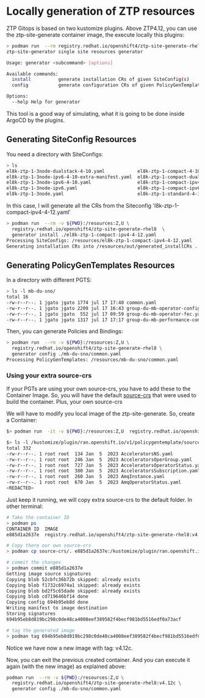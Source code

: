 # Locally generation of ZTP resources

ZTP Gitops is based on two kustomize plugins. Above ZTP4.12, you can use the ztp-site-generate container image, the execute locally this plugins:

```bash
> podman run  --rm registry.redhat.io/openshift4/ztp-site-generate-rhel8  generator --help
ztp-site-generator single site resources generator

Usage: generator <subcommand> [options]

Available commands:
  install          generate installation CRs of given SiteConfig(s)
  config           generate configuration CRs of given PolicyGenTemplate(s)

Options:
  --help Help for generator

```

This tool is a good way of simulating, what it is going to be done inside ArgoCD by the plugins. 

## Generating SiteConfig Resources

You need a directory with SiteConfigs:

```bash
> ls
el8k-ztp-1-3node-dualstack-4-10.yaml            el8k-ztp-1-compact-4-10.yaml            el8k-ztp-1-standard-4-8.yaml             el8k-ztp-1-standard-ipv6.yaml  sno3-e-4-10.yaml          sno4.yaml                  sno-b7-e-4-10-ipv4.yaml
el8k-ztp-1-3node-ipv6-4-10-extra-manifest.yaml  el8k-ztp-1-compact-dualstack-4-12.yaml  el8k-ztp-1-standard-dualstack-4-12.yaml  el8k-ztp-1-standard.yaml       sno3-ipv6-4-12.yaml       sno5-e-4-9-only-sctp.yaml  sno-b8-e-4-10-ipv4.yaml
el8k-ztp-1-3node-ipv6-4-10.yaml                 el8k-ztp-1-compact-ipv4-4-12.yaml       el8k-ztp-1-standard-ipv4-4-12.yaml       extra-manifests                sno4-dual-4-12.yaml       sno5-e-4-9.yaml
el8k-ztp-1-3node-ipv6.yaml                      el8k-ztp-1-compact-ipv6-4-12.yaml       el8k-ztp-1-standard-ipv6-4-12.yaml       kustomization.yaml             sno4-e-4-10-no-sctp.yaml  sno5-ipv4-4-12.yaml
el8k-ztp-1-3node.yaml                           el8k-ztp-1-standard-4-10.yaml           el8k-ztp-1-standard-ipv6-4-8.yaml        out                            sno4-e-4-10.yaml          sno5.yaml

```

In this case, I will generate all the CRs from the Siteconfig 'l8k-ztp-1-compact-ipv4-4-12.yaml'

```bash
> podman run  --rm -v ${PWD}:/resources:Z,U \
  registry.redhat.io/openshift4/ztp-site-generate-rhel8  \
  generator install ./el8k-ztp-1-compact-ipv4-4-12.yaml 
Processing SiteConfigs: /resources/el8k-ztp-1-compact-ipv4-4-12.yaml 
Generating installation CRs into /resources/out/generated_installCRs ...

```


## Generating PolicyGenTemplates Resources

In a directory with different PGTS:

```bash
> ls -l mb-du-sno/
total 16
-rw-r--r--. 1 jgato jgato 1774 jul 17 17:40 common.yaml
-rw-r--r--. 1 jgato jgato 2209 jul 17 16:43 group-du-mb-operator-config.yaml
-rw-r--r--. 1 jgato jgato  552 jul 17 09:59 group-du-mb-operator-fec.yaml
-rw-r--r--. 1 jgato jgato 1317 jul 17 17:17 group-du-mb-performance-config.yaml
```

Then, you can generate Policies and Bindings:
```bash
> podman run  --rm -v ${PWD}:/resources:Z,U \ 
  registry.redhat.io/openshift4/ztp-site-generate-rhel8 \
  generator config ./mb-du-sno/common.yaml 
Processing PolicyGenTemplates: /resources/mb-du-sno/common.yaml 

```

### Using your extra source-crs

If your PGTs are using your own source-crs, you have to add these to the Container Image. So, you will have the default [source-crs](https://github.com/openshift-kni/cnf-features-deploy/tree/master/ztp/source-crs) that were used to build the container. Plus, your own source-crs

We will have to modify you local image of the ztp-site-generate. So, create a Container:
```bash
$> podman run  -it -v ${PWD}:/resources:Z,U  registry.redhat.io/openshift4/ztp-site-generate-rhel8:v4.12c /bin/bash

$> ls -l /kustomize/plugin/ran.openshift.io/v1/policygentemplate/source-crs       
total 332
-rw-r--r--. 1 root root  134 Jan  5  2023 AcceleratorsNS.yaml
-rw-r--r--. 1 root root  246 Jan  5  2023 AcceleratorsOperGroup.yaml
-rw-r--r--. 1 root root  727 Jan  5  2023 AcceleratorsOperatorStatus.yaml
-rw-r--r--. 1 root root  380 Jan  5  2023 AcceleratorsSubscription.yaml
-rw-r--r--. 1 root root  260 Jan  5  2023 AmqInstance.yaml
-rw-r--r--. 1 root root  670 Jan  5  2023 AmqOperatorStatus.yaml
<REDACTED>
```

Just keep it running, we will copy extra source-crs to the default folder. In other terminal:

```bash
# Take the container ID
> podman ps
CONTAINER ID  IMAGE                                                         COMMAND     CREATED         STATUS         PORTS       NAMES
e885d1a2637e  registry.redhat.io/openshift4/ztp-site-generate-rhel8:v4.12c  /bin/bash   22 seconds ago  Up 22 seconds              priceless_carson

# Copy there our own source-crs
> podman cp source-crs/. e885d1a2637e:/kustomize/plugin/ran.openshift.io/v1/policygentemplate/source-crs/

# commit the changes
> podman commit e885d1a2637e
Getting image source signatures
Copying blob 52cbfc36b72b skipped: already exists  
Copying blob f1732c6974a1 skipped: already exists  
Copying blob bd2f5c65dade skipped: already exists  
Copying blob cd719646bf14 done  
Copying config 694b95eb8d done  
Writing manifest to image destination
Storing signatures
694b95eb8d819bc298c0de48ca4008eef389582f4becf981bd5516edf0a73acf

# tag the generated image
> podman tag 694b95eb8d819bc298c0de48ca4008eef389582f4becf981bd5516edf0a73acf  registry.redhat.io/openshift4/ztp-site-generate-rhel8:v4.12c
```

Notice we have now a new image with tag: v4.12c.

Now, you can exit the previous created container. And you can execute it again (with the new image) as explained above:

```bash
podman run  --rm -v ${PWD}:/resources:Z,U \ 
  registry.redhat.io/openshift4/ztp-site-generate-rhel8:v4.12c \
  generator config ./mb-du-sno/common.yaml 
```